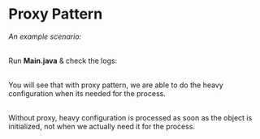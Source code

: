 # Proxy Pattern

_An example scenario:_ <br/><br/>

Run **Main.java** & check the logs: <br/><br/>

You will see that with proxy pattern, we are able to do the heavy configuration when its needed for the
process. <br/><br/>

Without proxy, heavy configuration is processed as soon as the object is initialized, not when we actually need it for the
process.